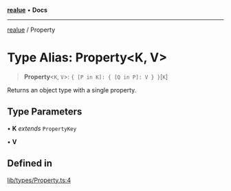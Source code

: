 [**realue**](../README.md) • **Docs**

***

[realue](../README.md) / Property

# Type Alias: Property\<K, V\>

> **Property**\<`K`, `V`\>: `{ [P in K]: { [Q in P]: V } }`\[`K`\]

Returns an object type with a single property.

## Type Parameters

• **K** *extends* `PropertyKey`

• **V**

## Defined in

[lib/types/Property.ts:4](https://github.com/nevoland/realue/blob/cbce77129663d64110c6eeb5270a3b7841e0b453/lib/types/Property.ts#L4)
